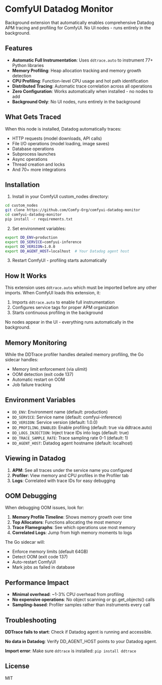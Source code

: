 # ComfyUI Datadog Monitor

Background extension that automatically enables comprehensive Datadog APM tracing and profiling for ComfyUI. No UI nodes - runs entirely in the background.

## Features

- **Automatic Full Instrumentation**: Uses `ddtrace.auto` to instrument 77+ Python libraries
- **Memory Profiling**: Heap allocation tracking and memory growth detection
- **CPU Profiling**: Function-level CPU usage and hot path identification
- **Distributed Tracing**: Automatic trace correlation across all operations
- **Zero Configuration**: Works automatically when installed - no nodes to add
- **Background Only**: No UI nodes, runs entirely in the background

## What Gets Traced

When this node is installed, Datadog automatically traces:
- HTTP requests (model downloads, API calls)
- File I/O operations (model loading, image saves)
- Database operations
- Subprocess launches
- Async operations
- Thread creation and locks
- And 70+ more integrations

## Installation

1. Install in your ComfyUI custom_nodes directory:
```bash
cd custom_nodes
git clone https://github.com/Comfy-Org/comfyui-datadog-monitor
cd comfyui-datadog-monitor
pip install -r requirements.txt
```

2. Set environment variables:
```bash
export DD_ENV=production
export DD_SERVICE=comfyui-inference
export DD_VERSION=1.0.0
export DD_AGENT_HOST=localhost  # Your Datadog agent host
```

3. Restart ComfyUI - profiling starts automatically

## How It Works

This extension uses `ddtrace.auto` which must be imported before any other imports. When ComfyUI loads this extension, it:
1. Imports `ddtrace.auto` to enable full instrumentation
2. Configures service tags for proper APM organization
3. Starts continuous profiling in the background

No nodes appear in the UI - everything runs automatically in the background.

## Memory Monitoring

While the DDTrace profiler handles detailed memory profiling, the Go sidecar handles:
- Memory limit enforcement (via ulimit)
- OOM detection (exit code 137)
- Automatic restart on OOM
- Job failure tracking


## Environment Variables

- `DD_ENV`: Environment name (default: production)
- `DD_SERVICE`: Service name (default: comfyui-inference)
- `DD_VERSION`: Service version (default: 1.0.0)
- `DD_PROFILING_ENABLED`: Enable profiling (default: true via ddtrace.auto)
- `DD_LOGS_INJECTION`: Inject trace IDs into logs (default: true)
- `DD_TRACE_SAMPLE_RATE`: Trace sampling rate 0-1 (default: 1)
- `DD_AGENT_HOST`: Datadog agent hostname (default: localhost)

## Viewing in Datadog

1. **APM**: See all traces under the service name you configured
2. **Profiler**: View memory and CPU profiles in the Profiler tab
3. **Logs**: Correlated with trace IDs for easy debugging

## OOM Debugging

When debugging OOM issues, look for:

1. **Memory Profile Timeline**: Shows memory growth over time
2. **Top Allocators**: Functions allocating the most memory
3. **Trace Flamegraphs**: See which operations use most memory
4. **Correlated Logs**: Jump from high memory moments to logs

The Go sidecar will:
- Enforce memory limits (default 64GB)
- Detect OOM (exit code 137)
- Auto-restart ComfyUI
- Mark jobs as failed in database

## Performance Impact

- **Minimal overhead**: ~1-3% CPU overhead from profiling
- **No expensive operations**: No object scanning or gc.get_objects() calls
- **Sampling-based**: Profiler samples rather than instruments every call

## Troubleshooting

**DDTrace fails to start**: Check if Datadog agent is running and accessible.

**No data in Datadog**: Verify DD_AGENT_HOST points to your Datadog agent.

**Import error**: Make sure `ddtrace` is installed: `pip install ddtrace`

## License

MIT